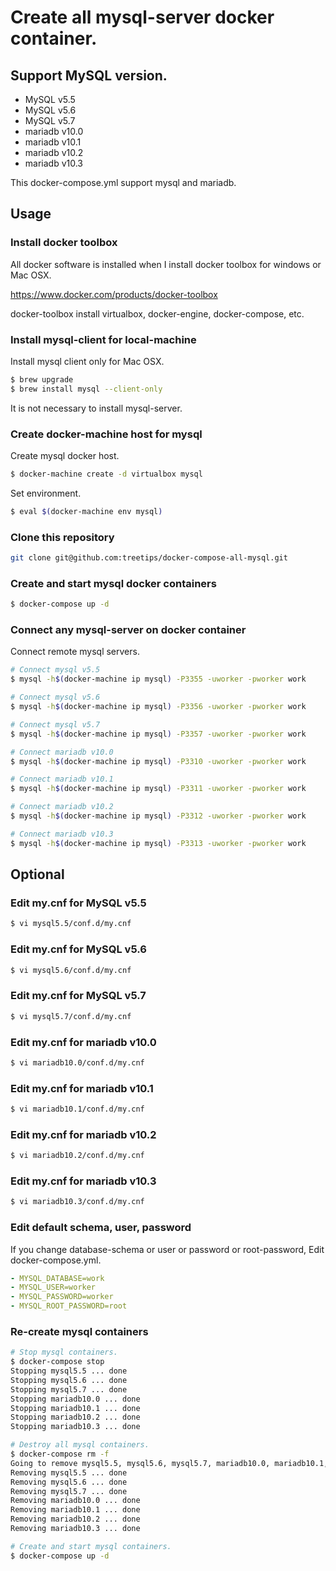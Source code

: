 Create all mysql-server docker container.
====

## Support MySQL version.

- MySQL v5.5
- MySQL v5.6
- MySQL v5.7
- mariadb v10.0
- mariadb v10.1
- mariadb v10.2
- mariadb v10.3

This docker-compose.yml support mysql and mariadb.

## Usage

### Install docker toolbox

All docker software is installed when I install docker toolbox for windows or Mac OSX.

https://www.docker.com/products/docker-toolbox

docker-toolbox install virtualbox, docker-engine, docker-compose, etc.

### Install mysql-client for local-machine

Install mysql client only for Mac OSX.
```bash
$ brew upgrade
$ brew install mysql --client-only
```

It is not necessary to install mysql-server.

### Create docker-machine host for mysql

Create mysql docker host.

```bash
$ docker-machine create -d virtualbox mysql
```

Set environment.

```bash
$ eval $(docker-machine env mysql)
```

### Clone this repository

```bash
git clone git@github.com:treetips/docker-compose-all-mysql.git
```

### Create and start mysql docker containers

```bash
$ docker-compose up -d
```

### Connect any mysql-server on docker container

Connect remote mysql servers.

```bash
# Connect mysql v5.5
$ mysql -h$(docker-machine ip mysql) -P3355 -uworker -pworker work

# Connect mysql v5.6
$ mysql -h$(docker-machine ip mysql) -P3356 -uworker -pworker work

# Connect mysql v5.7
$ mysql -h$(docker-machine ip mysql) -P3357 -uworker -pworker work

# Connect mariadb v10.0
$ mysql -h$(docker-machine ip mysql) -P3310 -uworker -pworker work

# Connect mariadb v10.1
$ mysql -h$(docker-machine ip mysql) -P3311 -uworker -pworker work

# Connect mariadb v10.2
$ mysql -h$(docker-machine ip mysql) -P3312 -uworker -pworker work

# Connect mariadb v10.3
$ mysql -h$(docker-machine ip mysql) -P3313 -uworker -pworker work
```

## Optional

### Edit my.cnf for MySQL v5.5

```bash
$ vi mysql5.5/conf.d/my.cnf
```

### Edit my.cnf for MySQL v5.6

```bash
$ vi mysql5.6/conf.d/my.cnf
```

### Edit my.cnf for MySQL v5.7

```bash
$ vi mysql5.7/conf.d/my.cnf
```

### Edit my.cnf for mariadb v10.0

```bash
$ vi mariadb10.0/conf.d/my.cnf
```

### Edit my.cnf for mariadb v10.1

```bash
$ vi mariadb10.1/conf.d/my.cnf
```

### Edit my.cnf for mariadb v10.2

```bash
$ vi mariadb10.2/conf.d/my.cnf
```

### Edit my.cnf for mariadb v10.3

```bash
$ vi mariadb10.3/conf.d/my.cnf
```

### Edit default schema, user, password

If you change database-schema or user or password or root-password, Edit docker-compose.yml.

```yml
- MYSQL_DATABASE=work
- MYSQL_USER=worker
- MYSQL_PASSWORD=worker
- MYSQL_ROOT_PASSWORD=root
```

### Re-create mysql containers

```bash
# Stop mysql containers.
$ docker-compose stop
Stopping mysql5.5 ... done
Stopping mysql5.6 ... done
Stopping mysql5.7 ... done
Stopping mariadb10.0 ... done
Stopping mariadb10.1 ... done
Stopping mariadb10.2 ... done
Stopping mariadb10.3 ... done

# Destroy all mysql containers.
$ docker-compose rm -f
Going to remove mysql5.5, mysql5.6, mysql5.7, mariadb10.0, mariadb10.1, mariadb10.2, mariadb10.3
Removing mysql5.5 ... done
Removing mysql5.6 ... done
Removing mysql5.7 ... done
Removing mariadb10.0 ... done
Removing mariadb10.1 ... done
Removing mariadb10.2 ... done
Removing mariadb10.3 ... done

# Create and start mysql containers.
$ docker-compose up -d
```
